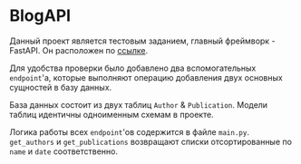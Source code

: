 # BlogAPI
Данный проект является тестовым заданием, главный фреймворк - FastAPI. 
Он расположен по [ссылке](https://blogapi-app.onrender.com/docs#/).

Для удобства проверки было добавлено два вспомогательных `endpoint`'a,
которые выполняют операцию добавления двух основных сущностей в базу данных.

База данных состоит из двух таблиц `Author` & `Publication`. Модели таблиц идентичны одноименным схемам в проекте.

Логика работы всех `endpoint`'ов содержится в файле `main.py`.
`get_authors` и `get_publications` возвращают списки отсортированные по `name` и `date` соответственно.
